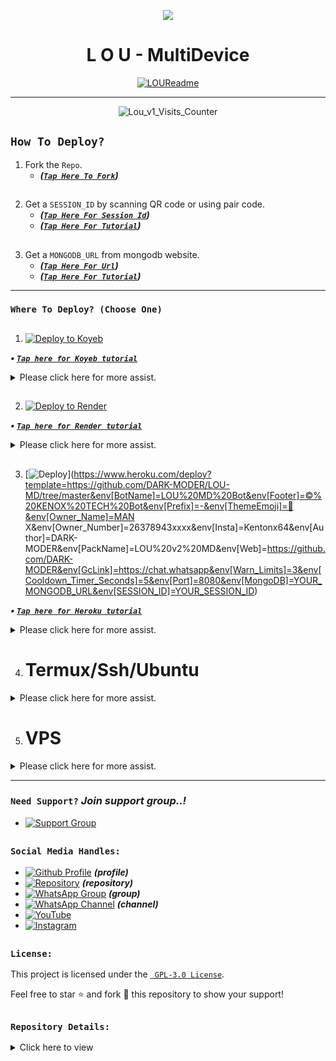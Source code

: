 <p align="center">
    <img src="https://raw.githubusercontent.com/andreasbm/readme/master/assets/lines/colored.png">
</p>

<h1 align="center">L O U - MultiDevice</h1>

<p align="center">
  <a href="https://github.com/DARK-MODER"><img src="http://readme-typing-svg.herokuapp.com?color=FFFFFF&center=true&vCenter=true&multiline=false&lines=LOU+v1+MultiDevice;With+abundance+of+features;Developed+by+MAGICAL-KX;Give+star+and+forks+this+Repo+🌟" alt="LOUReadme"></a>
</p>

---

<p align="center"><img src="https://moe-counter.glitch.me/get/@Lou-md?theme=gelbooru" alt="Lou_v1_Visits_Counter" /></p>

##
## `How To Deploy?`
  1. Fork the `Repo`.
     - ***([`Tap Here To Fork`](https://github.com/DARK-MODER/Lou-md/fork))***

##

  2. Get a `SESSION_ID` by scanning QR code or using pair code.
     - ***([`Tap Here For Session Id`](https/))***
     - ***([`Tap Here For Tutorial`](https://example.com))***

##
  3. Get a `MONGODB_URL` from mongodb website.
     - ***([`Tap Here For Url`](https://www.mongodb.com/cloud/atlas/register))***
     - ***([`Tap Here For Tutorial`](https://example.com))***

---

### `Where To Deploy? (Choose One)`

##

1. [![Deploy to Koyeb](https://www.koyeb.com/static/images/deploy/button.svg)](https://app.koyeb.com/deploy?type=git&repository=https://github.com/DARK-MODER/Lou-md&branch=master&builder=dockerfile&region=fra&name=queen-anya-md&service_type=web&ports=8080;http;/&env%5BBotName%5D=LOU%20MD%20Bot&env%5BFooter%5D=%C2%A9%20Queen%20Anya%20Bot&env%5BPrefix%5D=-&env%5BThemeEmoji%5D=%F0%9F%8E%90&env%5BOwner_Name%5D=MAGICAL-KX&env%5BOwner_Number%5D=263xxxx&env%5BInsta%5D=Kentoonx64&env%5BAuthor%5D=KENOX&env%5BPackName%5D=LOU%20MD%20v2%20MD&env%5BWeb%5D=https://github.com/DARK-MODER&env%5BGcLink%5D=https://chat.whatsapp.com/E490r0wSpSr89XkCWeGtnX&env%5BWarn_Limits%5D=3&env%5BCooldown_Timer_Seconds%5D=5&env%5BPort%5D=8080&env%5BMongoDB%5D=YOUR_MONGODB_URL&env%5BSESSION_ID%5D=YOUR_SESSION_ID)

***<p align="left"> • [`Tap here for Koyeb tutorial`](https://example.com) </p>***

<details>
  <summary>Please click here for more assist.</summary>

   ***<p align="center"> • After clicking the button, you'll be redirected to the `Koyeb deployment page`. Please set the following environment variables like examples: </p>***
    
<div align="center">
    
| Key                  | Example Value                        |
|----------------------|------------------------------|
| BotName              | LOU MD Bot               |
| Footer               | © KENOX Bot             |
| Prefix               | -                            |
| ThemeEmoji           | 🎐                           |
| Owner_Name           | MAGICAL-KX                     |
| Owner_Number         | 263xxxx                 |
| Insta                | Kentonx64                    |
| Author               | @DARK-MODER                    |
| PackName             |LOU MD             |
| Web                  | https://github.com/DARK-MODER  |
| GcLink               | https://chat.whatsapp|
| Warn_Limits          | 3                            |
| Cooldown_Timer_Seconds | 5                           |
| MongoDB              | <YOUR_MONGODB_URL>           |
| SESSION_ID           | <YOUR_SESSION_ID>            |

</div>

*<p align="center"> Replace `26378xxxx`, `<YOUR_MONGODB_URL>`, and `<YOUR_SESSION_ID>` with your actual values. </p>*
</details>

##

2. [![Deploy to Render](https://render.com/images/deploy-to-render-button.svg)](https://render.com/deploy?repo=https://github.com/DARK-MODER/Lou-md.git)

***<p align="left"> • [`Tap here for Render tutorial`](https://example.com) </p>***

<details>
  <summary>Please click here for more assist.</summary>

   ***<p align="center"> • After clicking the button, you'll be redirected to the `Render deployment page`. Please set the following environment variables like examples: </p>***
    
<div align="center">
    
| Key                  | Example Value                        |
|----------------------|------------------------------|
| BotName              | lou md               |
| Footer               | ©kenox Bot             |
| Prefix               | -                            |
| ThemeEmoji           | 🎐                           |
| Owner_Name           | MAGICAL-KX                     |
| Owner_Number         | 26378xxxx                 |
| Insta                | Kentonx64                    |
| Author               | @DARK-MODER                    |
| PackName             | LOU MD             |
| Web                  | https://github.com/DARK-MODER  |
| GcLink               | https://chat.whatsapp.com/ |
| Warn_Limits          | 3                            |
| Cooldown_Timer_Seconds | 5                           |
| MongoDB              | <YOUR_MONGODB_URL>           |
| SESSION_ID           | <YOUR_SESSION_ID>            |

</div>

*<p align="center"> Replace `26378943xxxx`, `<YOUR_MONGODB_URL>`, and `<YOUR_SESSION_ID>` with your actual values. </p>*
</details>

##

3. [![Deploy](https://www.herokucdn.com/deploy/button.svg)](https://www.heroku.com/deploy?template=https://github.com/DARK-MODER/LOU-MD/tree/master&env[BotName]=LOU%20MD%20Bot&env[Footer]=©%20KENOX%20TECH%20Bot&env[Prefix]=-&env[ThemeEmoji]=🎐&env[Owner_Name]=MAN X&env[Owner_Number]=26378943xxxx&env[Insta]=Kentonx64&env[Author]=DARK-MODER&env[PackName]=LOU%20v2%20MD&env[Web]=https://github.com/DARK-MODER&env[GcLink]=https://chat.whatsapp&env[Warn_Limits]=3&env[Cooldown_Timer_Seconds]=5&env[Port]=8080&env[MongoDB]=YOUR_MONGODB_URL&env[SESSION_ID]=YOUR_SESSION_ID)

***<p align="left"> • [`Tap here for Heroku tutorial`](https://example.com) </p>***

<details>

  <summary>Please click here for more assist.</summary>

   ***<p align="center"> • After clicking the button, you'll be redirected to the `Heroku deployment page`. Please set the following environment variables like example: </p>***
    
<div align="center">
    
| Key                  | Example Value                        |
|----------------------|------------------------------|
| BotName              | LOU MD              |
| Footer               | © KENOX Bot             |
| Prefix               | -                            |
| ThemeEmoji           | 🎐                           |
| Owner_Name           | MAGICAL-KX                    |
| Owner_Number         | 26378943xxxx                 |
| Insta                | Kentonx64                    |
| Author               | @DARK-MODER                    |
| PackName             | LOU MD             |
| Web                  | https://github.com/DARK-MODER  |
| GcLink               | https://chat.whatsapp.com/ |
| Warn_Limits          | 3                            |
| Cooldown_Timer_Seconds | 5                           |
| MongoDB              | <YOUR_MONGODB_URL>           |
| SESSION_ID           | <YOUR_SESSION_ID>            |

</div>

*<p align="center"> Replace `26378943xxxx`, `<YOUR_MONGODB_URL>`, and `<YOUR_SESSION_ID>` with your actual values. </p>*
</details>

##
4. # Termux/Ssh/Ubuntu

<details>
  <summary>Please click here for more assist.</summary>
    
   ### `🌟 There are two common ways to deploy on Termux/Ssh/Ubuntu.`
   ### ***`First Method:` ([`Tap Here To See Tutorial`](https://example.com))***
   ***- Using clone method from github repository.***
   ```
apt update
apt upgrade
pkg update && pkg upgrade
pkg install bash
pkg install libwebp
pkg install git -y
pkg install nodejs -y 
pkg install ffmpeg -y 
pkg install wget
pkg install imagemagick -y
git clone https://github.com/PikaBotz/Anya_v2-MD
cd LOU MD
yarn install
npm start
```

  ### ***`Second Method:` ([`Tap Here To See Tutorial`](https://example.com))***
  ***- Using download method to local storage.***
  
  Step: 1
    ***Download [`Anya_v2-MD`](https://github.com/PikaBotz/Anya_v2-MD/archive/refs/heads/Master.zip) repository first.***

  Step: 2
    ***Extract the downloaded `.zip` file.***

  Step: 3
    ***Edit `config.js` file (enter ownernumber, session id etc...).***
    
  Step: 4
    ***Go to your `termux/Ssh/Ubuntu` terminal and navigate to your folder path.***
  ***- For Example:***
  
  ```
  cd /sdcard/download/Anya_v2-MD
  ```

  Step: 5
    ***Enter the followings commands in your `terminal`.***

 ```
apt update
apt upgrade
pkg update && pkg upgrade
pkg install bash
pkg install libwebp
pkg install git -y
pkg install nodejs -y 
pkg install ffmpeg -y 
pkg install wget
pkg install imagemagick -y
```

  Step: 6
    ***`Install dependencies:`***

```
yarn install
```

  Step: 7
    ***`Run your bot:`***

```
npm i -g pm2 && pm2 start index.js && pm2 save && pm2 logs
```

   ***or***
   
```
npm start
```

   ***or***

```
node index
```

</details>  

##

5. # VPS

<details>
  <summary>Please click here for more assist.</summary>

   - ***([`Tap Here To See Tutorial`](https://example.com))***
   - ***`Edit` your forked repo's config.js and `replace` the repository url below with your repo's url.***

 ```
apt install nodejs 
apt install git 
apt apt install ffmpeg 
apt apt install libwebp 
apt apt install imagrmagick
apt install bash
git clone https://github.com/PikaBotz/Anya_v2-MD
cd Anya_v2-MD
npm start
```

</details>  

---

### `Need Support?` ***Join support group..!***

   - [![Support Group](https://img.shields.io/badge/WhatsApp-25D366?style=for-the-badge&logo=whatsapp&logoColor=white)](https://chat.whatsapp.com/KLDmXeCVKtf2gjokVkFSw9)
##

### `Social Media Handles:`
   - [![Github Profile](https://img.shields.io/badge/GitHub-100000?style=for-the-badge&logo=github&logoColor=white)](https://github.com/PikaBotz) ***(profile)***
   - [![Repository](https://img.shields.io/badge/GitHub-100000?style=for-the-badge&logo=github&logoColor=white)](https://github.com/PikaBotz/Anya_v2-MD) ***(repository)***
   - [![WhatsApp Group](https://img.shields.io/badge/WhatsApp-25D366?style=for-the-badge&logo=whatsapp&logoColor=white)](https://chat.whatsapp.com/E490r0wSpSr89XkCWeGtnX) ***(group)***
   - [![WhatsApp Channel](https://img.shields.io/badge/WhatsApp-25D366?style=for-the-badge&logo=whatsapp&logoColor=white)](https://whatsapp.com/channel/0029VaDIPkA6buMS9hRE7y2G) ***(channel)***
   - [![YouTube](https://img.shields.io/badge/YouTube-FF0000?style=for-the-badge&logo=youtube&logoColor=white)](https://youtube.com/@pika_kunn)
   - [![Instagram](https://img.shields.io/badge/Instagram-E4405F?style=for-the-badge&logo=instagram&logoColor=white)](https://instagram.com/3.69_pika)

##

### `License:`

This project is licensed under the [` GPL-3.0 License`](LICENSE).

Feel free to star ⭐ and fork 🍴 this repository to show your support!

##

### `Repository Details:`

<details>
  <summary>Click here to view</summary>

<div align="center">
    
| Owner 👤             | Repo 🤖              | Forks 🍽️             | Stars 🌟            | Language 🗣️        | Licence 🪪              
|----------------------|----------------------|----------------------|---------------------|---------------------|---------------------|
| [![Owner](https://img.shields.io/badge/Author-PikaBotz-red.svg)](https://github.com/PikaBotz/) | [![Repository](https://img.shields.io/badge/Repo-Anya_V2_MD-red.svg)](https://github.com/PikaBotz/Anya_v2-MD) | [![GitHub forks](https://badgen.net/github/forks/PikaBotz/Anya_v2-MD/)](https://GitHub.com/PikaBotz/Anya_v2-MD/network/) | [![GitHub stars](https://badgen.net/github/stars/PikaBotz/Anya_v2-MD)](https://GitHub.com/PikaBotz/Anya_v2-MD/stargazers/) | ![JavaScript](https://img.shields.io/badge/javascript-%23323330.svg?style=for-the-badge&logo=javascript&logoColor=%23F7DF1E) | [![GitHub license](https://img.shields.io/github/license/PikaBotz/anya_v2-md.svg)](https://github.com/PikaBotz/anya_v2-md/blob/master/LICENSE) 

| Version 💻              | Last Commit 💫              | Maintained 🤌🏻             |
|---------------------|---------------------|---------------------|
| [![GitHub release](https://img.shields.io/github/release/PikaBotz/Anya_v2-Md.svg)](https://GitHub.com/PikaBotz/Anya_v2-MD/releases/) | [![GitHub latest commit](https://badgen.net/github/last-commit/PikaBotz/Anya_v2-md)](https://GitHub.com/PikaBotz/Anya_v2-md/commit/) | [![Maintenance](https://img.shields.io/badge/maintained%3F-yes-green.svg)](https://GitHub.com/PikaBotz/Anya_v2-MD/graphs/commit-activity) |

[![Contributors over time](https://contributor-graph-api.apiseven.com/contributors-svg?chart=contributorOverTime&repo=PikaBotz/Anya_v2-MD)](https://www.apiseven.com/en/contributor-graph?chart=contributorOverTime&repo=PikaBotz/Anya_v2-MD)

</div>
</details>
